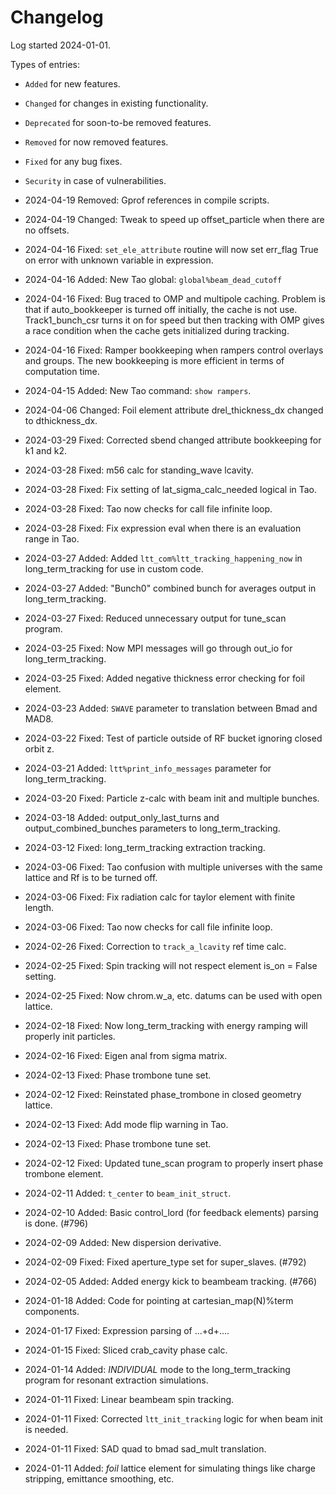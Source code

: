 # Changelog

Log started 2024-01-01.

Types of entries:
- `Added` for new features.
- `Changed` for changes in existing functionality.
- `Deprecated` for soon-to-be removed features.
- `Removed` for now removed features.
- `Fixed` for any bug fixes.
- `Security` in case of vulnerabilities.


- 2024-04-19 Removed: Gprof references in compile scripts.

- 2024-04-19 Changed: Tweak to speed up offset_particle when there are no offsets.

- 2024-04-16 Fixed: `set_ele_attribute` routine will now set err_flag True on error with unknown variable in expression.

- 2024-04-16 Added: New Tao global: `global%beam_dead_cutoff`

- 2024-04-16 Fixed: Bug traced to OMP and multipole caching. Problem is that if auto_bookkeeper is
turned off initially, the cache is not use. Track1_bunch_csr turns it on for speed but
then tracking with OMP gives a race condition when the cache gets initialized during tracking.

- 2024-04-16 Fixed: Ramper bookkeeping when rampers control overlays and groups. 
The new bookkeeping is more efficient in terms of computation time.

- 2024-04-15 Added: New Tao command: `show rampers`.

- 2024-04-06 Changed: Foil element attribute drel_thickness_dx changed to dthickness_dx.

- 2024-03-29 Fixed: Corrected sbend changed attribute bookkeeping for k1 and k2. 

- 2024-03-28 Fixed: m56 calc for standing_wave lcavity.

- 2024-03-28 Fixed: Fix setting of lat_sigma_calc_needed logical in Tao.

- 2024-03-28 Fixed: Tao now checks for call file infinite loop.

- 2024-03-28 Fixed: Fix expression eval when there is an evaluation range in Tao.

- 2024-03-27 Added: Added `ltt_com%ltt_tracking_happening_now` in long_term_tracking for use in custom code.

- 2024-03-27 Added: "Bunch0" combined bunch for averages output in long_term_tracking.

- 2024-03-27 Fixed:  Reduced unnecessary output for tune_scan program.

- 2024-03-25 Fixed: Now MPI messages will go through out_io for long_term_tracking.

- 2024-03-25 Fixed: Added negative thickness error checking for foil element.

- 2024-03-23 Added: `SWAVE` parameter to translation between Bmad and MAD8.

- 2024-03-22 Fixed: Test of particle outside of RF bucket ignoring closed orbit z.

- 2024-03-21 Added: `ltt%print_info_messages` parameter for long_term_tracking.

- 2024-03-20 Fixed: Particle z-calc with beam init and multiple bunches. 

- 2024-03-18 Added: output_only_last_turns and output_combined_bunches parameters to long_term_tracking. 

- 2024-03-12 Fixed: long_term_tracking extraction tracking. 

- 2024-03-06 Fixed: Tao confusion with multiple universes with the same lattice and Rf is to be turned off.

- 2024-03-06 Fixed: Fix radiation calc for taylor element with finite length.

- 2024-03-06 Fixed: Tao now checks for call file infinite loop.

- 2024-02-26 Fixed: Correction to `track_a_lcavity` ref time calc.

- 2024-02-25 Fixed: Spin tracking will not respect element is_on = False setting.

- 2024-02-25 Fixed: Now chrom.w_a, etc. datums can be used with open lattice. 

- 2024-02-18 Fixed: Now long_term_tracking with energy ramping will properly init particles.

- 2024-02-16 Fixed: Eigen anal from sigma matrix.

- 2024-02-13 Fixed: Phase trombone tune set.

- 2024-02-12 Fixed: Reinstated phase_trombone in closed geometry lattice.

- 2024-02-13 Fixed: Add mode flip warning in Tao.

- 2024-02-13 Fixed: Phase trombone tune set. 

- 2024-02-12 Fixed: Updated tune_scan program to properly insert phase trombone element. 

- 2024-02-11 Added: `t_center` to `beam_init_struct`. 

- 2024-02-10 Added: Basic control_lord (for feedback elements) parsing is done. (#796)

- 2024-02-09 Added: New dispersion derivative. 

- 2024-02-09 Fixed: Fixed aperture_type set for super_slaves. (#792)

- 2024-02-05 Added: Added energy kick to beambeam tracking. (#766)

- 2024-01-18 Added: Code for pointing at cartesian_map(N)%term components.

- 2024-01-17 Fixed: Expression parsing of ...+d+....

- 2024-01-15 Fixed: Sliced crab_cavity phase calc.

- 2024-01-14 Added: *INDIVIDUAL* mode to the long_term_tracking program for resonant extraction simulations.

- 2024-01-11 Fixed: Linear beambeam spin tracking.

- 2024-01-11 Fixed: Corrected `ltt_init_tracking` logic for when beam init is needed.

- 2024-01-11 Fixed: SAD quad to bmad sad_mult translation.

- 2024-01-11 Added: *foil* lattice element for simulating things like charge stripping, emittance smoothing, etc.

